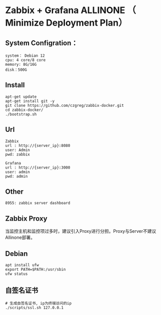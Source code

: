 # Zabbix + Grafana ALLINONE （ Minimize Deployment Plan）

## System Configration：
```
system： Debian 12
cpu: 4 core/8 core
memory: 8G/16G
disk：500G
```

## Install
```
apt-get update
apt-get install git -y
git clone https://github.com/czgreg/zabbix-docker.git
cd zabbix-docker/
./bootstrap.sh
```
## Url
```
Zabbix
url : http://{server_ip}:8080
user: Admin
pwd: zabbix

Grafana
url : http://{server_ip}:3000
user: admin
pwd: admin
```
## Other
```
8955: zabbix server dashboard
```
## Zabbix Proxy
当监控主机和监控项过多时，建议引入Proxy进行分担。Proxy与Server不建议Allinone部署。

## Debian 
```
apt install ufw
export PATH=$PATH:/usr/sbin
ufw status
```
## 自签名证书
```
# 生成自签名证书, ip为终端访问的ip
./scripts/ssl.sh 127.0.0.1
```